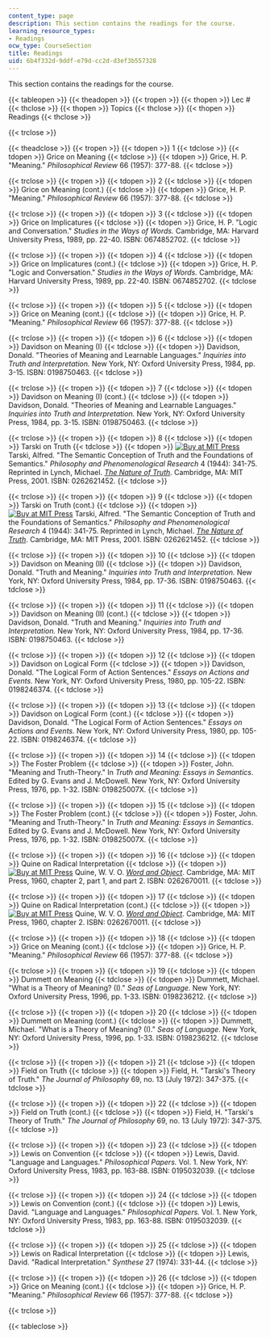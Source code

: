 ```yaml
---
content_type: page
description: This section contains the readings for the course.
learning_resource_types:
- Readings
ocw_type: CourseSection
title: Readings
uid: 6b4f332d-9ddf-e79d-cc2d-d3ef3b557328
---
```


This section contains the readings for the course.

{{< tableopen >}}
{{< theadopen >}}
{{< tropen >}}
{{< thopen >}}
Lec #
{{< thclose >}}
{{< thopen >}}
Topics
{{< thclose >}}
{{< thopen >}}
Readings
{{< thclose >}}

{{< trclose >}}

{{< theadclose >}}
{{< tropen >}}
{{< tdopen >}}
1
{{< tdclose >}}
{{< tdopen >}}
Grice on Meaning
{{< tdclose >}}
{{< tdopen >}}
Grice, H. P. "Meaning." _Philosophical Review_ 66 (1957): 377-88.
{{< tdclose >}}

{{< trclose >}}
{{< tropen >}}
{{< tdopen >}}
2
{{< tdclose >}}
{{< tdopen >}}
Grice on Meaning (cont.)
{{< tdclose >}}
{{< tdopen >}}
Grice, H. P. "Meaning." _Philosophical Review_ 66 (1957): 377-88.
{{< tdclose >}}

{{< trclose >}}
{{< tropen >}}
{{< tdopen >}}
3
{{< tdclose >}}
{{< tdopen >}}
Grice on Implicatures
{{< tdclose >}}
{{< tdopen >}}
Grice, H. P. "Logic and Conversation." _Studies in the Ways of Words._ Cambridge, MA: Harvard University Press, 1989, pp. 22-40. ISBN: 0674852702.
{{< tdclose >}}

{{< trclose >}}
{{< tropen >}}
{{< tdopen >}}
4
{{< tdclose >}}
{{< tdopen >}}
Grice on Implicatures (cont.)
{{< tdclose >}}
{{< tdopen >}}
Grice, H. P. "Logic and Conversation." _Studies in the Ways of Words._ Cambridge, MA: Harvard University Press, 1989, pp. 22-40. ISBN: 0674852702.
{{< tdclose >}}

{{< trclose >}}
{{< tropen >}}
{{< tdopen >}}
5
{{< tdclose >}}
{{< tdopen >}}
Grice on Meaning (cont.)
{{< tdclose >}}
{{< tdopen >}}
Grice, H. P. "Meaning." _Philosophical Review_ 66 (1957): 377-88.
{{< tdclose >}}

{{< trclose >}}
{{< tropen >}}
{{< tdopen >}}
6
{{< tdclose >}}
{{< tdopen >}}
Davidson on Meaning (I)
{{< tdclose >}}
{{< tdopen >}}
Davidson, Donald. "Theories of Meaning and Learnable Languages." _Inquiries into Truth and Interpretation._ New York, NY: Oxford University Press, 1984, pp. 3-15. ISBN: 0198750463.
{{< tdclose >}}

{{< trclose >}}
{{< tropen >}}
{{< tdopen >}}
7
{{< tdclose >}}
{{< tdopen >}}
Davidson on Meaning (I) (cont.)
{{< tdclose >}}
{{< tdopen >}}
Davidson, Donald. "Theories of Meaning and Learnable Languages." _Inquiries into Truth and Interpretation._ New York, NY: Oxford University Press, 1984, pp. 3-15. ISBN: 0198750463.
{{< tdclose >}}

{{< trclose >}}
{{< tropen >}}
{{< tdopen >}}
8
{{< tdclose >}}
{{< tdopen >}}
Tarski on Truth
{{< tdclose >}}
{{< tdopen >}}
[![Buy at MIT Press](/images/mp_logo.gif)](https://mitpress.mit.edu/books/nature-truth) Tarski, Alfred. "The Semantic Conception of Truth and the Foundations of Semantics." _Philosophy and Phenomenological Research_ 4 (1944): 341-75. Reprinted in Lynch, Michael. [_The Nature of Truth_](https://mitpress.mit.edu/books/nature-truth). Cambridge, MA: MIT Press, 2001. ISBN: 0262621452.
{{< tdclose >}}

{{< trclose >}}
{{< tropen >}}
{{< tdopen >}}
9
{{< tdclose >}}
{{< tdopen >}}
Tarski on Truth (cont.)
{{< tdclose >}}
{{< tdopen >}}
[![Buy at MIT Press](/images/mp_logo.gif)](https://mitpress.mit.edu/books/nature-truth) Tarski, Alfred. "The Semantic Conception of Truth and the Foundations of Semantics." _Philosophy and Phenomenological Research_ 4 (1944): 341-75. Reprinted in Lynch, Michael. [_The Nature of Truth_](https://mitpress.mit.edu/books/nature-truth). Cambridge, MA: MIT Press, 2001. ISBN: 0262621452.
{{< tdclose >}}

{{< trclose >}}
{{< tropen >}}
{{< tdopen >}}
10
{{< tdclose >}}
{{< tdopen >}}
Davidson on Meaning (II)
{{< tdclose >}}
{{< tdopen >}}
Davidson, Donald. "Truth and Meaning." _Inquiries into Truth and Interpretation._ New York, NY: Oxford University Press, 1984, pp. 17-36. ISBN: 0198750463.
{{< tdclose >}}

{{< trclose >}}
{{< tropen >}}
{{< tdopen >}}
11
{{< tdclose >}}
{{< tdopen >}}
Davidson on Meaning (II) (cont.)
{{< tdclose >}}
{{< tdopen >}}
Davidson, Donald. "Truth and Meaning." _Inquiries into Truth and Interpretation._ New York, NY: Oxford University Press, 1984, pp. 17-36. ISBN: 0198750463.
{{< tdclose >}}

{{< trclose >}}
{{< tropen >}}
{{< tdopen >}}
12
{{< tdclose >}}
{{< tdopen >}}
Davidson on Logical Form
{{< tdclose >}}
{{< tdopen >}}
Davidson, Donald. "The Logical Form of Action Sentences." _Essays on Actions and Events._ New York, NY: Oxford University Press, 1980, pp. 105-22. ISBN: 0198246374.
{{< tdclose >}}

{{< trclose >}}
{{< tropen >}}
{{< tdopen >}}
13
{{< tdclose >}}
{{< tdopen >}}
Davidson on Logical Form (cont.)
{{< tdclose >}}
{{< tdopen >}}
Davidson, Donald. "The Logical Form of Action Sentences." _Essays on Actions and Events._ New York, NY: Oxford University Press, 1980, pp. 105-22. ISBN: 0198246374.
{{< tdclose >}}

{{< trclose >}}
{{< tropen >}}
{{< tdopen >}}
14
{{< tdclose >}}
{{< tdopen >}}
The Foster Problem
{{< tdclose >}}
{{< tdopen >}}
Foster, John. "Meaning and Truth-Theory." In _Truth and Meaning: Essays in Semantics_. Edited by G. Evans and J. McDowell. New York, NY: Oxford University Press, 1976, pp. 1-32. ISBN: 019825007X.
{{< tdclose >}}

{{< trclose >}}
{{< tropen >}}
{{< tdopen >}}
15
{{< tdclose >}}
{{< tdopen >}}
The Foster Problem (cont.)
{{< tdclose >}}
{{< tdopen >}}
Foster, John. "Meaning and Truth-Theory." In _Truth and Meaning: Essays in Semantics_. Edited by G. Evans and J. McDowell. New York, NY: Oxford University Press, 1976, pp. 1-32. ISBN: 019825007X.
{{< tdclose >}}

{{< trclose >}}
{{< tropen >}}
{{< tdopen >}}
16
{{< tdclose >}}
{{< tdopen >}}
Quine on Radical Interpretation
{{< tdclose >}}
{{< tdopen >}}
[![Buy at MIT Press](/images/mp_logo.gif)](https://mitpress.mit.edu/books/word-and-object-1) Quine, W. V. O. [_Word and Object_](https://mitpress.mit.edu/books/word-and-object-1). Cambridge, MA: MIT Press, 1960, chapter 2, part 1, and part 2. ISBN: 0262670011.
{{< tdclose >}}

{{< trclose >}}
{{< tropen >}}
{{< tdopen >}}
17
{{< tdclose >}}
{{< tdopen >}}
Quine on Radical Interpretation (cont.)
{{< tdclose >}}
{{< tdopen >}}
[![Buy at MIT Press](/images/mp_logo.gif)](https://mitpress.mit.edu/books/word-and-object-1) Quine, W. V. O. [_Word and Object_](https://mitpress.mit.edu/books/word-and-object-1). Cambridge, MA: MIT Press, 1960, chapter 2. ISBN: 0262670011.
{{< tdclose >}}

{{< trclose >}}
{{< tropen >}}
{{< tdopen >}}
18
{{< tdclose >}}
{{< tdopen >}}
Grice on Meaning (cont.)
{{< tdclose >}}
{{< tdopen >}}
Grice, H. P. "Meaning." _Philosophical Review_ 66 (1957): 377-88.
{{< tdclose >}}

{{< trclose >}}
{{< tropen >}}
{{< tdopen >}}
19
{{< tdclose >}}
{{< tdopen >}}
Dummett on Meaning
{{< tdclose >}}
{{< tdopen >}}
Dummett, Michael. "What is a Theory of Meaning? (I)." _Seas of Language_. New York, NY: Oxford University Press, 1996, pp. 1-33. ISBN: 0198236212.
{{< tdclose >}}

{{< trclose >}}
{{< tropen >}}
{{< tdopen >}}
20
{{< tdclose >}}
{{< tdopen >}}
Dummett on Meaning (cont.)
{{< tdclose >}}
{{< tdopen >}}
Dummett, Michael. "What is a Theory of Meaning? (I)." _Seas of Language_. New York, NY: Oxford University Press, 1996, pp. 1-33. ISBN: 0198236212.
{{< tdclose >}}

{{< trclose >}}
{{< tropen >}}
{{< tdopen >}}
21
{{< tdclose >}}
{{< tdopen >}}
Field on Truth
{{< tdclose >}}
{{< tdopen >}}
Field, H. "Tarski's Theory of Truth." _The Journal of Philosophy_ 69, no. 13 (July 1972): 347-375.
{{< tdclose >}}

{{< trclose >}}
{{< tropen >}}
{{< tdopen >}}
22
{{< tdclose >}}
{{< tdopen >}}
Field on Truth (cont.)
{{< tdclose >}}
{{< tdopen >}}
Field, H. "Tarski's Theory of Truth." _The Journal of Philosophy_ 69, no. 13 (July 1972): 347-375.
{{< tdclose >}}

{{< trclose >}}
{{< tropen >}}
{{< tdopen >}}
23
{{< tdclose >}}
{{< tdopen >}}
Lewis on Convention
{{< tdclose >}}
{{< tdopen >}}
Lewis, David. "Language and Languages." _Philosophical Papers._ Vol. 1. New York, NY: Oxford University Press, 1983, pp. 163-88. ISBN: 0195032039.
{{< tdclose >}}

{{< trclose >}}
{{< tropen >}}
{{< tdopen >}}
24
{{< tdclose >}}
{{< tdopen >}}
Lewis on Convention (cont.)
{{< tdclose >}}
{{< tdopen >}}
Lewis, David. "Language and Languages." _Philosophical Papers._ Vol. 1. New York, NY: Oxford University Press, 1983, pp. 163-88. ISBN: 0195032039.
{{< tdclose >}}

{{< trclose >}}
{{< tropen >}}
{{< tdopen >}}
25
{{< tdclose >}}
{{< tdopen >}}
Lewis on Radical Interpretation
{{< tdclose >}}
{{< tdopen >}}
Lewis, David. "Radical Interpretation." _Synthese_ 27 (1974): 331-44.
{{< tdclose >}}

{{< trclose >}}
{{< tropen >}}
{{< tdopen >}}
26
{{< tdclose >}}
{{< tdopen >}}
Grice on Meaning (cont.)
{{< tdclose >}}
{{< tdopen >}}
Grice, H. P. "Meaning." _Philosophical Review_ 66 (1957): 377-88.
{{< tdclose >}}

{{< trclose >}}

{{< tableclose >}}